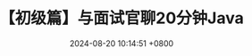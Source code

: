 ---
title: 【初级篇】与面试官聊20分钟Java
date: 2024-08-20 10:14:51 +0800
categories: [Java]
tags: [java]
description: Java基础
pin: true
---